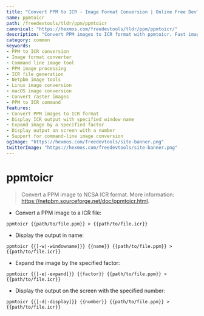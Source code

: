 ```yaml
---
title: "Convert PPM to ICR - Image Format Conversion | Online Free DevTools by Hexmos"
name: ppmtoicr
path: /freedevtools/tldr/ppm/ppmtoicr
canonical: "https://hexmos.com/freedevtools/tldr/ppm/ppmtoicr/"
description: "Convert PPM images to ICR format with ppmtoicr. Fast image format conversion using command line. Free online tool, no registration required."
category: common
keywords:
- PPM to ICR conversion
- Image format converter
- Command line image tool
- PPM image processing
- ICR file generation
- Netpbm image tools
- Linux image conversion
- macOS image conversion
- Convert raster images
- PPM to ICR command
features:
- Convert PPM images to ICR format
- Display ICR output with specified window name
- Expand image by a specified factor
- Display output on screen with a number
- Support for command-line image conversion
ogImage: "https://hexmos.com/freedevtools/site-banner.png"
twitterImage: "https://hexmos.com/freedevtools/site-banner.png"
---
```


# ppmtoicr

> Convert a PPM image to NCSA ICR format.
> More information: <https://netpbm.sourceforge.net/doc/ppmtoicr.html>.

- Convert a PPM image to a ICR file:

`ppmtoicr {{path/to/file.ppm}} > {{path/to/file.icr}}`

- Display the output in name:

`ppmtoicr {{[-w|-windowname]}} {{name}} {{path/to/file.ppm}} > {{path/to/file.icr}}`

- Expand the image by the specified factor:

`ppmtoicr {{[-e|-expand]}} {{factor}} {{path/to/file.ppm}} > {{path/to/file.icr}}`

- Display the output on the screen with the specified number:

`ppmtoicr {{[-d|-display]}} {{number}} {{path/to/file.ppm}} > {{path/to/file.icr}}`
